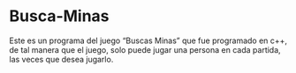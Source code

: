 # Busca-Minas
Este es un programa del juego “Buscas Minas” que fue programado en c++, de tal manera que el juego, solo puede jugar una persona en cada partida, las veces que desea jugarlo. 
